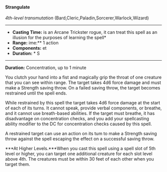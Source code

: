 #### Strangulate
*4th-level transmutation* (Bard,Cleric,Paladin,Sorcerer,Warlock,Wizard)
___
- **Casting Time:** is an Arcane Trickster rogue, it can treat this spell as an illusion for the purposes of learning the spell*
- **Range:** ime:** 1 action
- **Components:** et
- **Duration:** * S
---
**Duration:** Concentration, up to 1 minute

You clutch your hand into a fist and magically grip the throat of one creature that you can see within range. The target takes 4d6 force damage and must make a Strength saving throw. On a failed saving throw, the target becomes restrained until the spell ends.

While restrained by this spell the target takes 4d6 force damage at the start of each of its turns. It cannot speak, provide verbal components, or breathe, and it cannot use breath-based abilities. If the target must breathe, it has disadvantage on concentration checks, and you add your spellcasting ability modifier to the DC for concentration checks caused by this spell.

A restrained target can use an action on its tum to make a Strength saving throw against the spell escaping the effect on a successful saving throw.

***At Higher Levels.***When you cast this spell using a spell slot of 5th level or higher, you can target one additional creature for each slot level above 4th. The creatures must be within 30 feet of each other when you target them.
